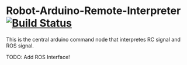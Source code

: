# Robot-Arduino-Remote-Interpreter [![Build Status](https://travis-ci.org/CWRU-AutonomousVehiclesLab/Project-Raptor-Arduino-Central-Controller.svg?branch=master)](https://travis-ci.org/CWRU-AutonomousVehiclesLab/Project-Raptor-Arduino-Central-Controller)

This is the central arduino command node that interpretes RC signal and ROS signal.

TODO: Add ROS Interface!
